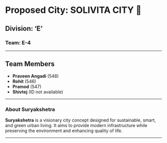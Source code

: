 # Proposed City: **SOLIVITA CITY** 🌆

## Division: **‘E’**
### Team: **E-4**
---

## Team Members
- **Praveen Angadi** (548)
- **Rohit** (546)
- **Pramod** (547)
- **Shivtej** (ID not available)

---

### About Suryakshetra
**Suryakshetra** is a visionary city concept designed for sustainable, smart, and green urban living. It aims to provide modern infrastructure while preserving the environment and enhancing quality of life.

---


